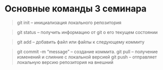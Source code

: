 # Основные команды 3 семинара

> git init – инициализация локального репозитория

> git status – получить информацию от git о его текущем состоянии

> git add – добавить файл или файлы к следующему коммиту

> git commit -m “message” – создание коммита.
> git pull – получение изменений и слияние с локальной версией
> git push – отправляет локальную версию репозитория на внешний